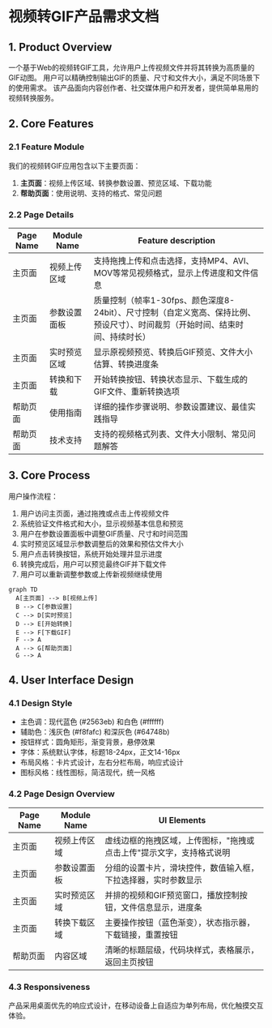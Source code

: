 # 视频转GIF产品需求文档

## 1. Product Overview
一个基于Web的视频转GIF工具，允许用户上传视频文件并将其转换为高质量的GIF动图。
用户可以精确控制输出GIF的质量、尺寸和文件大小，满足不同场景下的使用需求。
该产品面向内容创作者、社交媒体用户和开发者，提供简单易用的视频转换服务。

## 2. Core Features

### 2.1 Feature Module
我们的视频转GIF应用包含以下主要页面：
1. **主页面**：视频上传区域、转换参数设置、预览区域、下载功能
2. **帮助页面**：使用说明、支持的格式、常见问题

### 2.2 Page Details

| Page Name | Module Name | Feature description |
|-----------|-------------|---------------------|
| 主页面 | 视频上传区域 | 支持拖拽上传和点击选择，支持MP4、AVI、MOV等常见视频格式，显示上传进度和文件信息 |
| 主页面 | 参数设置面板 | 质量控制（帧率1-30fps、颜色深度8-24bit）、尺寸控制（自定义宽高、保持比例、预设尺寸）、时间裁剪（开始时间、结束时间、持续时长） |
| 主页面 | 实时预览区域 | 显示原视频预览、转换后GIF预览、文件大小估算、转换进度条 |
| 主页面 | 转换和下载 | 开始转换按钮、转换状态显示、下载生成的GIF文件、重新转换选项 |
| 帮助页面 | 使用指南 | 详细的操作步骤说明、参数设置建议、最佳实践指导 |
| 帮助页面 | 技术支持 | 支持的视频格式列表、文件大小限制、常见问题解答 |

## 3. Core Process

用户操作流程：
1. 用户访问主页面，通过拖拽或点击上传视频文件
2. 系统验证文件格式和大小，显示视频基本信息和预览
3. 用户在参数设置面板中调整GIF质量、尺寸和时间范围
4. 实时预览区域显示参数调整后的效果和预估文件大小
5. 用户点击转换按钮，系统开始处理并显示进度
6. 转换完成后，用户可以预览最终GIF并下载文件
7. 用户可以重新调整参数或上传新视频继续使用

```mermaid
graph TD
  A[主页面] --> B[视频上传]
  B --> C[参数设置]
  C --> D[实时预览]
  D --> E[开始转换]
  E --> F[下载GIF]
  F --> A
  A --> G[帮助页面]
  G --> A
```

## 4. User Interface Design

### 4.1 Design Style
- 主色调：现代蓝色 (#2563eb) 和白色 (#ffffff)
- 辅助色：浅灰色 (#f8fafc) 和深灰色 (#64748b)
- 按钮样式：圆角矩形，渐变背景，悬停效果
- 字体：系统默认字体，标题18-24px，正文14-16px
- 布局风格：卡片式设计，左右分栏布局，响应式设计
- 图标风格：线性图标，简洁现代，统一风格

### 4.2 Page Design Overview

| Page Name | Module Name | UI Elements |
|-----------|-------------|-------------|
| 主页面 | 视频上传区域 | 虚线边框的拖拽区域，上传图标，"拖拽或点击上传"提示文字，支持格式说明 |
| 主页面 | 参数设置面板 | 分组的设置卡片，滑块控件，数值输入框，下拉选择器，实时参数显示 |
| 主页面 | 实时预览区域 | 并排的视频和GIF预览窗口，播放控制按钮，文件信息显示，进度条 |
| 主页面 | 转换下载区域 | 主要操作按钮（蓝色渐变），状态指示器，下载链接，重置按钮 |
| 帮助页面 | 内容区域 | 清晰的标题层级，代码块样式，表格展示，返回主页按钮 |

### 4.3 Responsiveness
产品采用桌面优先的响应式设计，在移动设备上自适应为单列布局，优化触摸交互体验。